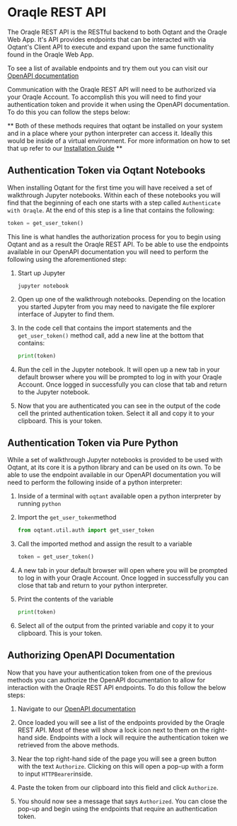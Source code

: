 # Oraqle REST API

The Oraqle REST API is the RESTful backend to both Oqtant and the Oraqle Web App. It's API provides endpoints that can be interacted with via Oqtant's Client API to execute and expand upon the same functionality found in the Oraqle Web App.

To see a list of available endpoints and try them out you can visit our [OpenAPI documentation](http://oraqle-dev.infleqtion.com/api/docs)

Communication with the Oraqle REST API will need to be authorized via your Oraqle Account. To accomplish this you will need to find your authentication token and provide it when using the OpenAPI documentation. To do this you can follow the steps below:

** Both of these methods requires that oqtant be installed on your system and in a place where your python interpreter can access it. Ideally this would be inside of a virtual environment. For more information on how to set that up refer to our [Installation Guide](INSTALL.md) **

## Authentication Token via Oqtant Notebooks

When installing Oqtant for the first time you will have received a set of walkthrough Jupyter notebooks. Within each of these notebooks you will find that the beginning of each one starts with a step called `Authenticate with Oraqle`. At the end of this step is a line that contains the following:

```python
token = get_user_token()
```

This line is what handles the authorization process for you to begin using Oqtant and as a result the Oraqle REST API. To be able to use the endpoints available in our OpenAPI documentation you will need to perform the following using the aforementioned step:

1. Start up Jupyter

   ```shell
   jupyter notebook
   ```

2. Open up one of the walkthrough notebooks. Depending on the location you started Jupyter from you may need to navigate the file explorer interface of Jupyter to find them.

3. In the code cell that contains the import statements and the `get_user_token()` method call, add a new line at the bottom that contains:

   ```python
   print(token)
   ```

4. Run the cell in the Jupyter notebook. It will open up a new tab in your default browser where you will be prompted to log in with your Oraqle Account. Once logged in successfully you can close that tab and return to the Jupyter notebook.

5. Now that you are authenticated you can see in the output of the code cell the printed authentication token. Select it all and copy it to your clipboard. This is your token.

## Authentication Token via Pure Python

While a set of walkthrough Jupyter notebooks is provided to be used with Oqtant, at its core it is a python library and can be used on its own. To be able to use the endpoint available in our OpenAPI documentation you will need to perform the following inside of a python interpreter:

1. Inside of a terminal with `oqtant` available open a python interpreter by running `python`

2. Import the `get_user_token`method

   ```python
   from oqtant.util.auth import get_user_token
   ```

3. Call the imported method and assign the result to a variable

   ```python
   token = get_user_token()
   ```

4. A new tab in your default browser will open where you will be prompted to log in with your Oraqle Account. Once logged in successfully you can close that tab and return to your python interpreter.

5. Print the contents of the variable

   ```python
   print(token)
   ```

6. Select all of the output from the printed variable and copy it to your clipboard. This is your token.

## Authorizing OpenAPI Documentation

Now that you have your authentication token from one of the previous methods you can authorize the OpenAPI documentation to allow for interaction with the Oraqle REST API endpoints. To do this follow the below steps:

1. Navigate to our [OpenAPI documentation](https://oraqle-dev.infleqtion.com/api/docs)

2. Once loaded you will see a list of the endpoints provided by the Oraqle REST API. Most of these will show a lock icon next to them on the right-hand side. Endpoints with a lock will require the authentication token we retrieved from the above methods.

3. Near the top right-hand side of the page you will see a green button with the text `Authorize`. Clicking on this will open a pop-up with a form to input `HTTPBearer`inside.

4. Paste the token from our clipboard into this field and click `Authorize`.

5. You should now see a message that says `Authorized`. You can close the pop-up and begin using the endpoints that require an authentication token.
